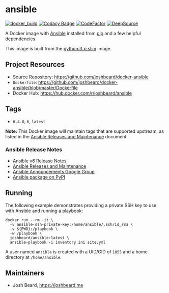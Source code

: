 # ansible

[![docker_build](https://github.com/joshbeard/docker-ansible/actions/workflows/build.yml/badge.svg)](https://github.com/joshbeard/docker-ansible/actions/workflows/build.yml)
[![Codacy Badge](https://app.codacy.com/project/badge/Grade/389718765d6840b0a2c60849578db276)](https://www.codacy.com/gh/joshbeard/docker-ansible/dashboard?utm_source=github.com&amp;utm_medium=referral&amp;utm_content=joshbeard/docker-ansible&amp;utm_campaign=Badge_Grade)
[![CodeFactor](https://www.codefactor.io/repository/github/joshbeard/docker-ansible/badge)](https://www.codefactor.io/repository/github/joshbeard/docker-ansible)
[![DeepSource](https://deepsource.io/gh/joshbeard/docker-ansible.svg/?label=active+issues&token=9CLCfY4X9cQBkbED6c4pMaFn)](https://deepsource.io/gh/joshbeard/docker-ansible/?ref=repository-badge)

A Docker image with [Ansible](https://www.ansible.com/) installed from
[pip](https://pypi.org/project/ansible/) and a few helpful dependencies.

This image is built from the [python:3.x-slim](https://hub.docker.com/_/python)
image.

## Project Resources

* Source Repository: <https://github.com/joshbeard/docker-ansible>
* `Dockerfile`: <https://github.com/joshbeard/docker-ansible/blob/master/Dockerfile>
* Docker Hub: <https://hub.docker.com/r/joshbeard/ansible>

## Tags

* `6.4.0`, `6`, `latest`

__Note:__ This Docker image will maintain tags that are supported upstream, as
listed in the [Ansible Releases and Maintenance](https://docs.ansible.com/ansible/latest/reference_appendices/release_and_maintenance.html)
document.

### Ansible Release Notes

* [Ansible v6 Release Notes](https://github.com/ansible-community/ansible-build-data/blob/main/6/CHANGELOG-v6.rst)
* [Ansible Releases and Maintenance](https://docs.ansible.com/ansible/latest/reference_appendices/release_and_maintenance.html)
* [Ansible Announcements Google Group](https://groups.google.com/g/ansible-announce)
* [Ansible package on PyPI](https://pypi.org/project/ansible/)

## Running

The following example demonstrates providing a private SSH key to use with
Ansible and running a playbook:

```shell
docker run --rm -it \
  -v ansible-ssh-private-key:/home/ansible/.ssh/id_rsa \
  -v ${PWD}:/playbook \
  -w /playbook \
  joshbeard/ansible:latest \
  ansible-playbook -i inventory.ini site.yml
```

A user named `ansible` is created with a UID/GID of `1055` and a home directory
at `/home/ansible`.

## Maintainers

* Josh Beard, <https://joshbeard.me>
